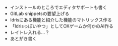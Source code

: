 * インストールのところでエディタサポートも書く
* GitLab snippetsの要望上げる
* Idrisにある機能と紹介した機能のマトリックス作る
* 「Idrisっぽいやつ」としてOXゲームか何かのAI作る
* レイトレ入れる…？
* あとがき書く
